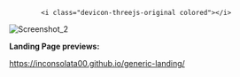 
            <i class="devicon-threejs-original colored"></i>
          

![Screenshot_2](https://github.com/INCONSOLATA00/INCONSOLATA00/assets/93826950/bd59148f-b975-4d65-8add-747d90f974b3)

<strong>Landing Page previews:</strong>

https://inconsolata00.github.io/generic-landing/
